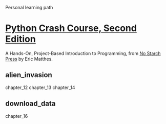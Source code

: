 Personal learning path


# [Python Crash Course, Second Edition](http://www.nostarch.com/pythoncrashcourse/)
A Hands-On, Project-Based Introduction to Programming, from [No Starch Press](http://www.nostarch.com) by Eric Matthes.

## alien_invasion 
chapter_12
chapter_13
chapter_14

## download_data
chapter_16

